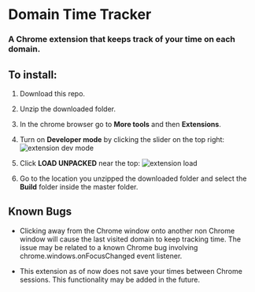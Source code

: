 # Domain Time Tracker
### A Chrome extension that keeps track of your time on each domain.

## To install:

1. Download this repo.

2. Unzip the downloaded folder.

3. In the chrome browser go to **More tools** and then **Extensions**.

4. Turn on **Developer mode** by clicking the slider on the top right:
![extension dev mode](https://user-images.githubusercontent.com/6424086/40699649-6804e5c6-638a-11e8-8f68-2db3e6cdbf13.png)

5. Click **LOAD UNPACKED** near the top:
![extension load](https://user-images.githubusercontent.com/6424086/40699651-6996a28a-638a-11e8-9459-6e8bf4e05389.png)

6. Go to the location you unzipped the downloaded folder and select the **Build** folder 
   inside the master folder.


## Known Bugs
- Clicking away from the Chrome window onto another non Chrome window will cause the last 
  visited domain to keep tracking time. The issue may be related to a known Chrome bug 
  involving chrome.windows.onFocusChanged event listener.
  
- This extension as of now does not save your times between Chrome sessions. This 
  functionality may be added in the future.

